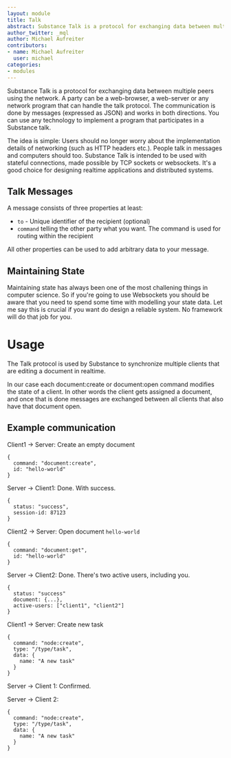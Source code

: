 ```yaml
---
layout: module
title: Talk
abstract: Substance Talk is a protocol for exchanging data between multiple peers using the network.
author_twitter: _mql
author: Michael Aufreiter
contributors:
- name: Michael Aufreiter
  user: michael
categories:
- modules
---
```



Substance Talk is a protocol for exchanging data between multiple peers using the network. A party can be a web-browser, a web-server or any network program that can handle the talk protocol. The communication is done by messages (expressed as JSON) and works in both directions. You can use any technology to implement a program that participates in a Substance talk.

The idea is simple: Users should no longer worry about the implementation details of networking (such as HTTP headers etc.). People talk in messages and computers should too. Substance Talk is intended to be used with stateful connections, made possible by TCP sockets or websockets. It's a good choice for designing realtime applications and distributed systems. 


## Talk Messages

A message consists of three properties at least:

- `to` - Unique identifier of the recipient (optional)
- `command` telling the other party what you want. The command is used for routing within the recipient


All other properties can be used to add arbitrary data to your message.


## Maintaining State

Maintaining state has always been one of the most challening things in computer science. So if you're going to use Websockets you should be aware that you need to spend some time with modelling your state data. Let me say this is crucial if you want do design a reliable system. No framework will do that job for you.

# Usage

The Talk protocol is used by Substance to synchronize multiple clients that are editing a document in realtime. 

In our case each document:create or document:open command modifies the state of a client. In other words the client gets assigned a document, and once that is done messages are exchanged between all clients that also have that document open.


## Example communication


Client1 -> Server: Create an empty document


    {
      command: "document:create",
      id: "hello-world"
    }


Server -> Client1: Done. With success.


    {
      status: "success",
      session-id: 87123
    }


Client2 -> Server: Open document `hello-world`


    {
      command: "document:get",
      id: "hello-world"
    }


Server -> Client2: Done. There's two active users, including you.


    {
      status: "success"
      document: {...},
      active-users: ["client1", "client2"]
    }


Client1 -> Server: Create new task



    {
      command: "node:create",
      type: "/type/task",
      data: {
        name: "A new task"
      }
    }


Server -> Client 1: Confirmed.


Server -> Client 2:


    {
      command: "node:create",
      type: "/type/task",
      data: {
        name: "A new task"
      }
    }

